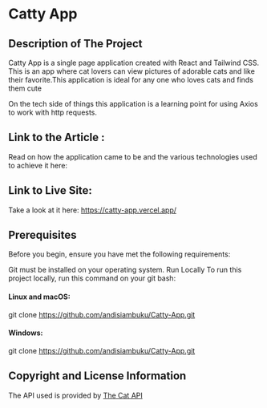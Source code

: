# Catty App

## Description of The Project
Catty App is a single page application created with React and Tailwind CSS. This is an app where cat lovers can view pictures of adorable cats and like their favorite.This application is ideal for any one who loves cats and finds them cute


On the tech side of things this application is a learning point for using Axios to work with http requests.

## Link to the Article :
Read on how the application came to be and the various technologies used to achieve it here: <Coming Soon>
 
## Link to Live Site:
Take a look at it here: https://catty-app.vercel.app/


## Prerequisites
Before you begin, ensure you have met the following requirements:

Git must be installed on your operating system.
Run Locally
To run this project locally, run this command on your git bash:

#### Linux and macOS:

git clone https://github.com/andisiambuku/Catty-App.git 

#### Windows:

git clone https://github.com/andisiambuku/Catty-App.git 

## Copyright and License Information
The API used is provided by [The Cat API](https://thecatapi.com)

